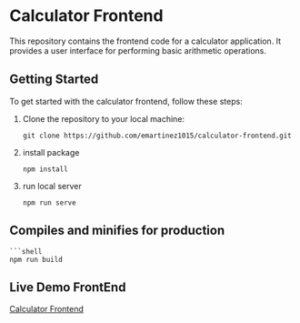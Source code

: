 # Calculator Frontend

This repository contains the frontend code for a calculator application. It provides a user interface for performing basic arithmetic operations.

## Getting Started

To get started with the calculator frontend, follow these steps:

1. Clone the repository to your local machine:

   ```shell
   git clone https://github.com/emartinez1015/calculator-frontend.git

2. install package

    ```shell
    npm install

3. run local server

    ```shell
    npm run serve

## Compiles and minifies for production
   
    ```shell
    npm run build

## Live Demo FrontEnd
[Calculator Frontend](http://truenorth-demo-ui.s3-website.us-east-2.amazonaws.com/)
